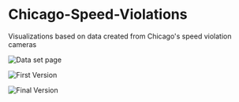 # Chicago-Speed-Violations
Visualizations based on data created from Chicago's speed violation cameras

![Data set page](https://data.cityofchicago.org/Transportation/Speed-Camera-Violations/hhkd-xvj4)

![First Version](First-Version)

![Final Version](Final-Version)
